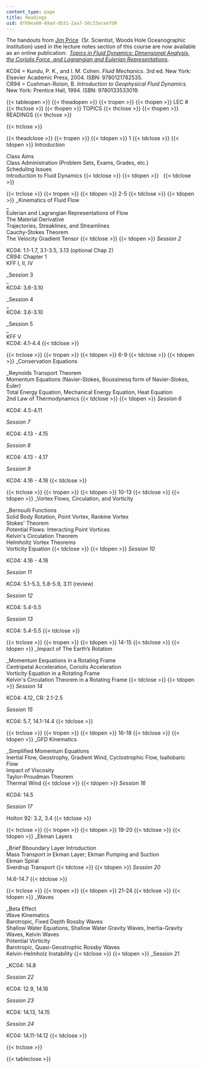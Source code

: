 ```yaml
---
content_type: page
title: Readings
uid: 8f69ea00-89ad-db31-2aa7-56c15ecee7d9
---
```


The handouts from [Jim Price](http://www.whoi.edu/sbl/liteSite.do?litesiteid=8232)  (Sr. Scientist, Woods Hole Oceanographic Institution) used in the lecture notes section of this course are now available as an online publication:  [_Topics in Fluid Dynamics: Dimensional Analysis, the Coriolis Force, and Lagrangian and Eulerian Representations_](/resources/res-12-001-topics-in-fluid-dynamics-spring-2010).

KC04 = Kundu, P. K., and I. M. Cohen. _Fluid Mechanics_. 3rd ed. New York: Elsevier Academic Press, 2004. ISBN: 9780121782535.  
CR94 = Cushman-Roisin, B. _Introduction to Geophysical Fluid Dynamics_. New York: Prentice Hall, 1994. ISBN: 9780133533019.

{{< tableopen >}}
{{< theadopen >}}
{{< tropen >}}
{{< thopen >}}
LEC #
{{< thclose >}}
{{< thopen >}}
TOPICS
{{< thclose >}}
{{< thopen >}}
READINGS
{{< thclose >}}

{{< trclose >}}

{{< theadclose >}}
{{< tropen >}}
{{< tdopen >}}
1
{{< tdclose >}}
{{< tdopen >}}
_Introduction_  
  
Class Aims  
Class Administration (Problem Sets, Exams, Grades, etc.)  
Scheduling Issues  
Introduction to Fluid Dynamics
{{< tdclose >}}
{{< tdopen >}}
 
{{< tdclose >}}

{{< trclose >}}
{{< tropen >}}
{{< tdopen >}}
2-5
{{< tdclose >}}
{{< tdopen >}}
_Kinematics of Fluid Flow  
_  
Eulerian and Lagrangian Representations of Flow  
The Material Derivative  
Trajectories, Streaklines, and Streamlines  
Cauchy-Stokes Theorem  
The Velocity Gradient Tensor
{{< tdclose >}}
{{< tdopen >}}
_Session 2_  
  
KC04: 1.1-1.7, 3.1-3.5, 3.13 (optional Chap 2)  
CR94: Chapter 1  
KFF I, II, IV  
  
_Session 3  
_  
KC04: 3.6-3.10  
  
_Session 4  
_  
KC04: 3.6-3.10  
  
_Session 5  
_  
KFF V  
KC04: 4.1-4.4
{{< tdclose >}}

{{< trclose >}}
{{< tropen >}}
{{< tdopen >}}
6-9
{{< tdclose >}}
{{< tdopen >}}
_Conservation Equations  
  
_Reynolds Transport Theorem  
Momentum Equations (Navier-Stokes, Boussinesq form of Navier-Stokes, Euler)  
Total Energy Equation, Mechanical Energy Equation, Heat Equation  
2nd Law of Thermodynamics
{{< tdclose >}}
{{< tdopen >}}
_Session 6_  
  
KC04: 4.5-4.11  
  
_Session 7_  
  
KC04: 4.13 - 4.15  
  
_Session 8_  
  
KC04: 4.13 - 4.17  
  
_Session 9_  
  
KC04: 4.16 - 4.18
{{< tdclose >}}

{{< trclose >}}
{{< tropen >}}
{{< tdopen >}}
10-13
{{< tdclose >}}
{{< tdopen >}}
_Vortex Flows, Circulation, and Vorticity  
  
_Bernoulli Functions  
Solid Body Rotation, Point Vortex, Rankine Vortex  
Stokes' Theorem  
Potential Flows: Interacting Point Vortices  
Kelvin's Circulation Theorem  
Helmholtz Vortex Theorems  
Vorticity Equation
{{< tdclose >}}
{{< tdopen >}}
_Session 10_  
  
KC04: 4.16 - 4.18  
  
_Session 11_  
  
KC04: 5.1-5.3, 5.8-5.9, 3.11 (review)  
  
_Session 12_  
  
KC04: 5.4-5.5  
  
_Session 13_  
  
KC04: 5.4-5.5
{{< tdclose >}}

{{< trclose >}}
{{< tropen >}}
{{< tdopen >}}
14-15
{{< tdclose >}}
{{< tdopen >}}
_Impact of The Earth’s Rotation  
  
_Momentum Eequations in a Rotating Frame  
Centripetal Acceleration, Coriolis Acceleration  
Vorticity Equation in a Rotating Frame  
Kelvin's Circulation Theorem in a Rotating Frame
{{< tdclose >}}
{{< tdopen >}}
_Session 14_  
  
KC04: 4.12, CR: 2.1-2.5  
  
_Session 15_  
  
KC04: 5.7, 14.1-14.4
{{< tdclose >}}

{{< trclose >}}
{{< tropen >}}
{{< tdopen >}}
16-18
{{< tdclose >}}
{{< tdopen >}}
_GFD Kinematics  
  
_Simplified Momentum Equations  
Inertial Flow, Geostrophy, Gradient Wind, Cyclostrophic Flow, Isallobaric Flow  
Impact of Viscosity  
Taylor-Proudman Theorem  
Thermal Wind
{{< tdclose >}}
{{< tdopen >}}
_Session 16_  
  
KC04: 14.5  
  
_Session 17_  
  
Holton 92: 3.2, 3.4
{{< tdclose >}}

{{< trclose >}}
{{< tropen >}}
{{< tdopen >}}
19-20
{{< tdclose >}}
{{< tdopen >}}
_Ekman Layers  
  
_Brief Bboundary Layer Introduction  
Mass Transport in Ekman Layer; Ekman Pumping and Suction  
Ekman Spiral  
Sverdrup Transport
{{< tdclose >}}
{{< tdopen >}}
_Session 20_  
  
14.6-14.7
{{< tdclose >}}

{{< trclose >}}
{{< tropen >}}
{{< tdopen >}}
21-24
{{< tdclose >}}
{{< tdopen >}}
_Waves  
  
_Beta Effect  
Wave Kinematics  
Barotropic, Fixed Depth Rossby Waves  
Shallow Water Equations, Shallow Water Gravity Waves, Inertia-Gravity Waves, Kelvin Waves  
Potential Vorticity  
Barotropic, Quasi-Geostrophic Rossby Waves  
Kelvin-Helmholz Instability
{{< tdclose >}}
{{< tdopen >}}
_Session 21  
  
_KC04: 14.8  
  
_Session 22_  
  
KC04: 12.9, 14.16  
  
_Session 23_  
  
KC04: 14.13, 14.15  
  
_Session 24_  
  
KC04: 14.11-14.12
{{< tdclose >}}

{{< trclose >}}

{{< tableclose >}}